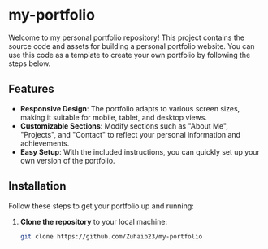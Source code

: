 # my-portfolio

Welcome to my personal portfolio repository! This project contains the source code and assets for building a personal portfolio website. You can use this code as a template to create your own portfolio by following the steps below.

## Features

- **Responsive Design**: The portfolio adapts to various screen sizes, making it suitable for mobile, tablet, and desktop views.
- **Customizable Sections**: Modify sections such as "About Me", "Projects", and "Contact" to reflect your personal information and achievements.
- **Easy Setup**: With the included instructions, you can quickly set up your own version of the portfolio.

## Installation

Follow these steps to get your portfolio up and running:

1. **Clone the repository** to your local machine:
   ```bash
   git clone https://github.com/Zuhaib23/my-portfolio
